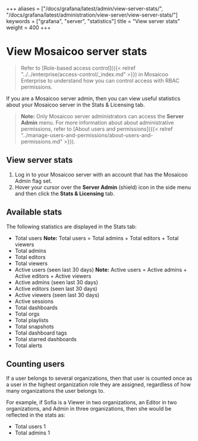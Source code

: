 +++
aliases = ["/docs/grafana/latest/admin/view-server-stats/", "/docs/grafana/latest/administration/view-server/view-server-stats/"]
keywords = ["grafana", "server", "statistics"]
title = "View server stats"
weight = 400
+++

# View Mosaicoo server stats

> Refer to [Role-based access control]({{< relref "../../enterprise/access-control/_index.md" >}}) in Mosaicoo Enterprise to understand how you can control access with RBAC permissions.

If you are a Mosaicoo server admin, then you can view useful statistics about your Mosaicoo server in the Stats & Licensing tab.

> **Note:** Only Mosaicoo server administrators can access the **Server Admin** menu. For more information about about administrative permissions, refer to [About users and permissions]({{< relref "../manage-users-and-permissions/about-users-and-permissions.md" >}}).

## View server stats

1. Log in to your Mosaicoo server with an account that has the Mosaicoo Admin flag set.
1. Hover your cursor over the **Server Admin** (shield) icon in the side menu and then click the **Stats & Licensing** tab.

## Available stats

The following statistics are displayed in the Stats tab:

- Total users
  **Note:** Total users = Total admins + Total editors + Total viewers
- Total admins
- Total editors
- Total viewers
- Active users (seen last 30 days)
  **Note:** Active users = Active admins + Active editors + Active viewers
- Active admins (seen last 30 days)
- Active editors (seen last 30 days)
- Active viewers (seen last 30 days)
- Active sessions
- Total dashboards
- Total orgs
- Total playlists
- Total snapshots
- Total dashboard tags
- Total starred dashboards
- Total alerts

## Counting users

If a user belongs to several organizations, then that user is counted once as a user in the highest organization role they are assigned, regardless of how many organizations the user belongs to.

For example, if Sofia is a Viewer in two organizations, an Editor in two organizations, and Admin in three organizations, then she would be reflected in the stats as:

- Total users 1
- Total admins 1
